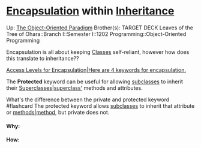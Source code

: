 # [Encapsulation](encapsulation) within [Inheritance](inheritance)

Up: [The Object-Oriented Paradigm](the_object-oriented_paradigm)
Brother(s):
TARGET DECK
Leaves of the Tree of Ohara::Branch I::Semester I::1202 Programming::Object-Oriented Programming

Encapsulation is all about keeping [Classes](classes) self-reliant, however how does this translate to inheritance??

[Access Levels for Encapsulation|Here are 4 keywords for encapsulation.](access_levels_for_encapsulation|here_are_4_keywords_for_encapsulation.)

The **Protected** keyword can be useful for allowing [subclasses](subclasses) to inherit their [Superclasses|superclass'](superclasses|superclass') methods and attributes.

What's the difference between the private and protected keyword #flashcard 
The protected keyword allows [subclasses](subclasses) to inherit that attribute or [methods|method](methods|method), but private does not.
<!--ID: 1705184914902-->


































#### Why:
#### How:









